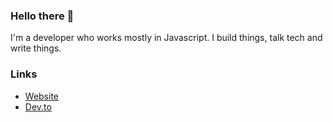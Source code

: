 ### Hello there 👋

I'm a developer who works mostly in Javascript. I build things, talk tech and write things.

### Links

- [Website](https://www.rafi.website/)
- [Dev.to](https://dev.to/rafi993/)
